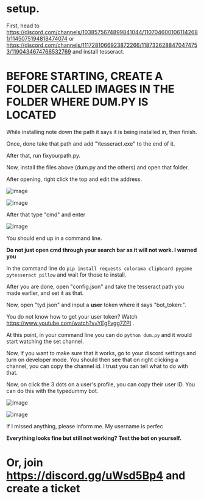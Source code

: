 # setup.

First, head to https://discord.com/channels/1038575674899841044/1107046001061142681/1145075194818474074 or https://discord.com/channels/1117281066923872266/1187326288470474753/1190434674766532769  and install tesseract.


# BEFORE STARTING, CREATE A FOLDER CALLED IMAGES IN THE FOLDER WHERE DUM.PY IS LOCATED


While installing note down the path it says it is being installed in, then finish.

Once, done take that path and add "\tesseract.exe" to the end of it.

After that, run fixyourpath.py.

Now, install the files above (dum.py and the others) and open that folder.

After opening, right click the top and edit the address.

![image](https://github.com/TrueStrikes/xolo-members-only/assets/137821671/e773f3c9-28c4-4ae0-bd9a-b636c312ae8b)

![image](https://github.com/TrueStrikes/xolo-members-only/assets/137821671/bab75a79-5fdd-4609-bd51-84a3fad4636a)

After that type "cmd" and enter

![image](https://github.com/TrueStrikes/xolo-members-only/assets/137821671/37507b9f-b435-4aae-8b61-e00549e7d36e)

You should end up in a command line.

**Do not just open cmd through your search bar as it will not work. I warned you**

In the command line do `pip install requests colorama clipboard pygame pytesseract pillow` and wait for those to install.

After you are done, open "config.json" and take the tesseract path you made earlier, and set it as that.

Now, open "tyd.json" and input a **user** token where it says "bot_token:". 

You do not know how to get your user token? Watch https://www.youtube.com/watch?v=YEgFvgg7ZPI . 

At this point, in your command line you can do `python dum.py` and it would start watching the set channel.

Now, if you want to make sure that it works, go to your discord settings and turn on developer mode. You should then see that on right clicking a channel, you can copy the channel id. I trust you can tell what to do with that.

Now, on click the 3 dots on a user's profile, you can copy their user ID. You can do this with the typedummy bot.

![image](https://github.com/TrueStrikes/xolo-members-only/assets/137821671/5bdd7822-9d41-4b71-a28e-af5a091db183)

![image](https://github.com/TrueStrikes/xolo-members-only/assets/137821671/c5efc76d-7a19-4b53-8a8d-911302a047f7)

If I missed anything, please inform me. My username is perfec


**Everything looks fine but still not working? Test the bot on yourself.**

# Or, join https://discord.gg/uWsd5Bp4 and create a ticket
